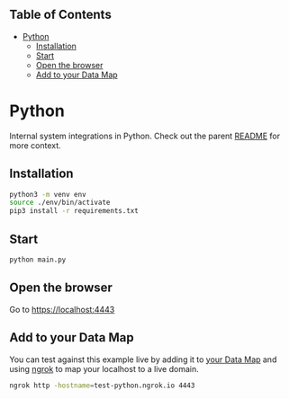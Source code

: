 <!-- START doctoc generated TOC please keep comment here to allow auto update -->
<!-- DON'T EDIT THIS SECTION, INSTEAD RE-RUN doctoc TO UPDATE -->

## Table of Contents

- [Python](#python)
  - [Installation](#installation)
  - [Start](#start)
  - [Open the browser](#open-the-browser)
  - [Add to your Data Map](#add-to-your-data-map)

<!-- END doctoc generated TOC please keep comment here to allow auto update -->

# Python

Internal system integrations in Python. Check out the parent [README](../README.md) for more context.

## Installation

```sh
python3 -m venv env
source ./env/bin/activate
pip3 install -r requirements.txt
```

## Start

```sh
python main.py
```

## Open the browser

Go to [https://localhost:4443](https://localhost:4443)

## Add to your Data Map

You can test against this example live by adding it to [your Data Map](https://app.transcend.io/data-map/silos?integrationName=server) and using [ngrok](https://ngrok.com/) to map your localhost to a live domain.

```sh
ngrok http -hostname=test-python.ngrok.io 4443
```
